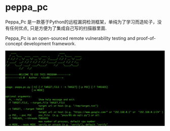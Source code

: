 # peppa_pc


Peppa_Pc 是一款基于Python的远程漏洞检测框架，单纯为了学习而造轮子，没有任何优点, 只是方便为了集成自己写的扫描器里面.

Peppa_Pc is an open-sourced remote vulnerability testing and proof-of-concept development framework.


![图片](https://raw.githubusercontent.com/njcx/peppa_pc/master/pic.png)
